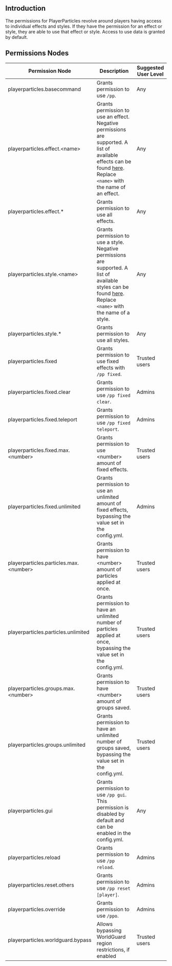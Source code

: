 ## Introduction
The permissions for PlayerParticles revolve around players having access to individual effects and styles. If they have the permission for an effect or style, they are able to use that effect or style. Access to use data is granted by default.

## Permissions Nodes

| Permission Node | Description | Suggested User Level |
| --- | --- | --- |
| playerparticles.basecommand | Grants permission to use `/pp`. | Any |
| playerparticles.effect.<name\> | Grants permission to use an effect. Negative permissions are supported. A list of available effects can be found [here](particle-details.md#effects). Replace `<name>` with the name of an effect. | Any |
| playerparticles.effect.* | Grants permission to use all effects. | Any |
| playerparticles.style.<name\> | Grants permission to use a style. Negative permissions are supported. A list of available styles can be found [here](particle-details.md#styles). Replace `<name>` with the name of a style. | Any |
| playerparticles.style.* | Grants permission to use all styles. | Any |
| playerparticles.fixed | Grants permission to use fixed effects with `/pp fixed`. | Trusted users |
| playerparticles.fixed.clear | Grants permission to use `/pp fixed clear`. | Admins |
| playerparticles.fixed.teleport | Grants permission to use `/pp fixed teleport`. | Admins |
| playerparticles.fixed.max.<number\> | Grants permission to use <number\> amount of fixed effects. | Trusted users |
| playerparticles.fixed.unlimited | Grants permission to use an unlimited amount of fixed effects, bypassing the value set in the config.yml. | Admins |
| playerparticles.particles.max.<number\> | Grants permission to have <number\> amount of particles applied at once. | Trusted users |
| playerparticles.particles.unlimited | Grants permission to have an unlimited number of particles applied at once, bypassing the value set in the config.yml. | Trusted users |
| playerparticles.groups.max.<number\> | Grants permission to have <number\> amount of groups saved. | Trusted users |
| playerparticles.groups.unlimited | Grants permission to have an unlimited number of groups saved, bypassing the value set in the config.yml. | Trusted users |
| playerparticles.gui | Grants permission to use `/pp gui`. This permission is disabled by default and can be enabled in the config.yml. | Any |
| playerparticles.reload | Grants permission to use `/pp reload`. | Admins |
| playerparticles.reset.others | Grants permission to use `/pp reset [player]`. | Admins |
| playerparticles.override | Grants permission to use `/ppo`. | Admins |
| playerparticles.worldguard.bypass | Allows bypassing WorldGuard region restrictions, if enabled | Trusted users |